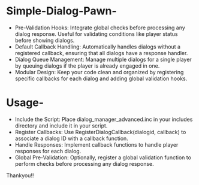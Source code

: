 # Simple-Dialog-Pawn-
- Pre-Validation Hooks: Integrate global checks before processing any dialog response. Useful for validating conditions like player status before showing dialogs.
- Default Callback Handling: Automatically handles dialogs without a registered callback, ensuring that all dialogs have a response handler.
- Dialog Queue Management: Manage multiple dialogs for a single player by queuing dialogs if the player is already engaged in one.
- Modular Design: Keep your code clean and organized by registering specific callbacks for each dialog and adding global validation hooks.

# Usage-
- Include the Script: Place dialog_manager_advanced.inc in your includes directory and include it in your script.
- Register Callbacks: Use RegisterDialogCallback(dialogid, callback) to associate a dialog ID with a callback function.
- Handle Responses: Implement callback functions to handle player responses for each dialog.
- Global Pre-Validation: Optionally, register a global validation function to perform checks before processing any dialog response.

Thankyou!!
